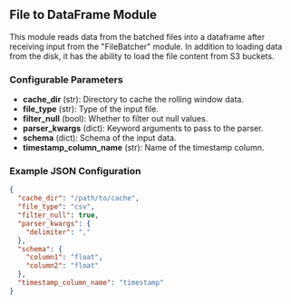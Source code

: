 ## File to DataFrame Module

This module reads data from the batched files into a dataframe after receiving input from the "FileBatcher" module. In addition to loading data from the disk, it has the ability to load the file content from S3 buckets.

### Configurable Parameters

- **cache_dir** (str): Directory to cache the rolling window data.
- **file_type** (str): Type of the input file.
- **filter_null** (bool): Whether to filter out null values.
- **parser_kwargs** (dict): Keyword arguments to pass to the parser.
- **schema** (dict): Schema of the input data.
- **timestamp_column_name** (str): Name of the timestamp column.

### Example JSON Configuration

```json
{
  "cache_dir": "/path/to/cache",
  "file_type": "csv",
  "filter_null": true,
  "parser_kwargs": {
    "delimiter": ","
  },
  "schema": {
    "column1": "float",
    "column2": "float"
  },
  "timestamp_column_name": "timestamp"
}
```